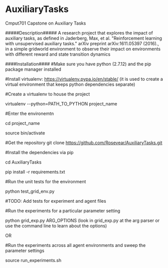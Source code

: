 # AuxiliaryTasks
Cmput701 Capstone on Auxiliary Tasks

#####Description#####
A research project that explores the impact of auxiliary tasks, as defined in Jaderberg, Max, et al. "Reinforcement learning with unsupervised auxiliary tasks." arXiv preprint arXiv:1611.05397 (2016).,
in a simple gridworld environment to observe their impact on environments with different reward and state transition dynamics

####Installation####
#Make sure you have python (2.7.12) and the pip package manager installed

#Install virtualenv: https://virtualenv.pypa.io/en/stable/ (it is used to create a virtual environment that keeps python dependencies separate)

#Create a virtualenv to house the project

virtualenv --python=PATH_TO_PYTHON project_name

#Enter the environemtn

cd project_name

source bin/activate

#Get the repository
git clone https://github.com/Rosevear/AuxiliaryTasks.git

#Install the dependencies via pip

cd AuxiliaryTasks

pip install -r requirements.txt


#Run the unit tests for the environment

python test_grid_env.py

#TODO: Add tests for experiment and agent files

#Run the experiments for a particular parameter setting 

python grid_exp.py ARG_OPTIONS (look in grid_exp.py at the arg parser or use the command line to learn about the options)

OR

#Run the experiments across all agent environments and sweep the parameter settings

source run_experiments.sh

